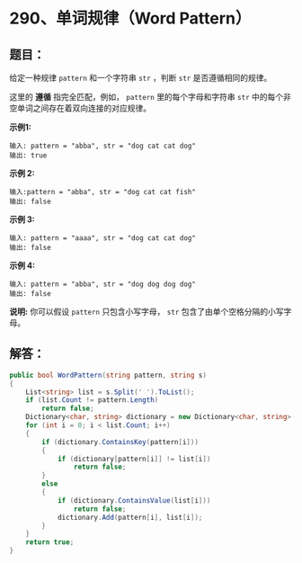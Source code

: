 # 290、单词规律（Word Pattern）

## 题目：

给定一种规律 `pattern` 和一个字符串 `str` ，判断 `str` 是否遵循相同的规律。

这里的 **遵循** 指完全匹配，例如， `pattern` 里的每个字母和字符串 `str` 中的每个非空单词之间存在着双向连接的对应规律。

**示例1:**

```
输入: pattern = "abba", str = "dog cat cat dog"
输出: true
```

**示例 2:**

```
输入:pattern = "abba", str = "dog cat cat fish"
输出: false
```

**示例 3:**

```
输入: pattern = "aaaa", str = "dog cat cat dog"
输出: false
```

**示例 4:**

```
输入: pattern = "abba", str = "dog dog dog dog"
输出: false
```

**说明:**
你可以假设 `pattern` 只包含小写字母， `str` 包含了由单个空格分隔的小写字母。  

## 解答：

```csharp
public bool WordPattern(string pattern, string s)
{
    List<string> list = s.Split(' ').ToList();
    if (list.Count != pattern.Length)
        return false;
    Dictionary<char, string> dictionary = new Dictionary<char, string>(list.Count);
    for (int i = 0; i < list.Count; i++)
    {
        if (dictionary.ContainsKey(pattern[i]))
        {
            if (dictionary[pattern[i]] != list[i])
                return false;
        }
        else
        {
            if (dictionary.ContainsValue(list[i]))
                return false;
            dictionary.Add(pattern[i], list[i]);
        }
    }
    return true;
}
```

